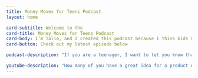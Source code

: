 ```yaml
---
title: Money Moves for Teens Podcast
layout: home

card-subtitle: Welcome to the
card-title: Money Moves for Teens Podcast
card-body: I’m Talia, and I created this podcast because I think kids my age don’t get a good enough education on how to manage money. This is something we should be learning and talking about now so we’ll be better prepared for the future.
card-button: Check out my latest episode below

podcast-description: "If you are a teenager, I want to let you know that now is the time to start saving for retirement. I know it sounds weird, but there is one main reason why doing so is a good idea, and that reason is time. You are still young, which means your money has more time to grow. This episode, I’m going to talk all about 401(k) and 403(b) retirement accounts."

youtube-description: "How many of you have a great idea for a product or service, but you just don’t know how to tell people about it? Do you go to your parents, your friends, your teachers? How do you really get the word out, that you’re here? The way you do that is by marketing your product or service. This episode, I’m going to talk about 6 ways you can advertise your business to others."
---
```

